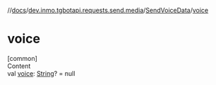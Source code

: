 //[docs](../../../index.md)/[dev.inmo.tgbotapi.requests.send.media](../index.md)/[SendVoiceData](index.md)/[voice](voice.md)



# voice  
[common]  
Content  
val [voice](voice.md): [String](https://kotlinlang.org/api/latest/jvm/stdlib/kotlin/-string/index.html)? = null  



